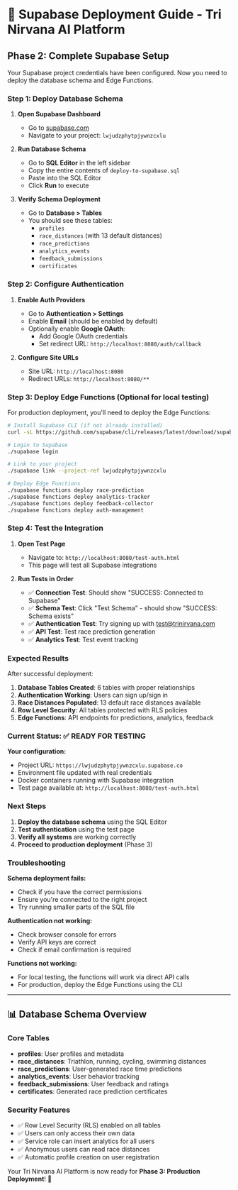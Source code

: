 # 🚀 Supabase Deployment Guide - Tri Nirvana AI Platform

## Phase 2: Complete Supabase Setup

Your Supabase project credentials have been configured. Now you need to deploy the database schema and Edge Functions.

### Step 1: Deploy Database Schema

1. **Open Supabase Dashboard**
   - Go to [supabase.com](https://supabase.com)
   - Navigate to your project: `lwjudzphytpjywnzcxlu`

2. **Run Database Schema**
   - Go to **SQL Editor** in the left sidebar
   - Copy the entire contents of `deploy-to-supabase.sql`
   - Paste into the SQL Editor
   - Click **Run** to execute

3. **Verify Schema Deployment**
   - Go to **Database > Tables** 
   - You should see these tables:
     - `profiles`
     - `race_distances` (with 13 default distances)
     - `race_predictions`
     - `analytics_events`
     - `feedback_submissions`
     - `certificates`

### Step 2: Configure Authentication

1. **Enable Auth Providers**
   - Go to **Authentication > Settings**
   - Enable **Email** (should be enabled by default)
   - Optionally enable **Google OAuth**:
     - Add Google OAuth credentials
     - Set redirect URL: `http://localhost:8080/auth/callback`

2. **Configure Site URLs**
   - Site URL: `http://localhost:8080`
   - Redirect URLs: `http://localhost:8080/**`

### Step 3: Deploy Edge Functions (Optional for local testing)

For production deployment, you'll need to deploy the Edge Functions:

```bash
# Install Supabase CLI (if not already installed)
curl -sL https://github.com/supabase/cli/releases/latest/download/supabase_linux_amd64.tar.gz | tar xzf -

# Login to Supabase
./supabase login

# Link to your project
./supabase link --project-ref lwjudzphytpjywnzcxlu

# Deploy Edge Functions
./supabase functions deploy race-prediction
./supabase functions deploy analytics-tracker
./supabase functions deploy feedback-collector
./supabase functions deploy auth-management
```

### Step 4: Test the Integration

1. **Open Test Page**
   - Navigate to: `http://localhost:8080/test-auth.html`
   - This page will test all Supabase integrations

2. **Run Tests in Order**
   - ✅ **Connection Test**: Should show "SUCCESS: Connected to Supabase"
   - ✅ **Schema Test**: Click "Test Schema" - should show "SUCCESS: Schema exists"
   - ✅ **Authentication Test**: Try signing up with test@trinirvana.com
   - ✅ **API Test**: Test race prediction generation
   - ✅ **Analytics Test**: Test event tracking

### Expected Results

After successful deployment:

1. **Database Tables Created**: 6 tables with proper relationships
2. **Authentication Working**: Users can sign up/sign in
3. **Race Distances Populated**: 13 default race distances available
4. **Row Level Security**: All tables protected with RLS policies
5. **Edge Functions**: API endpoints for predictions, analytics, feedback

### Current Status: ✅ READY FOR TESTING

**Your configuration:**
- Project URL: `https://lwjudzphytpjywnzcxlu.supabase.co`
- Environment file updated with real credentials
- Docker containers running with Supabase integration
- Test page available at: `http://localhost:8080/test-auth.html`

### Next Steps

1. **Deploy the database schema** using the SQL Editor
2. **Test authentication** using the test page
3. **Verify all systems** are working correctly
4. **Proceed to production deployment** (Phase 3)

### Troubleshooting

**Schema deployment fails:**
- Check if you have the correct permissions
- Ensure you're connected to the right project
- Try running smaller parts of the SQL file

**Authentication not working:**
- Check browser console for errors
- Verify API keys are correct
- Check if email confirmation is required

**Functions not working:**
- For local testing, the functions will work via direct API calls
- For production, deploy the Edge Functions using the CLI

---

## 📊 Database Schema Overview

### Core Tables
- **profiles**: User profiles and metadata
- **race_distances**: Triathlon, running, cycling, swimming distances
- **race_predictions**: User-generated race time predictions
- **analytics_events**: User behavior tracking
- **feedback_submissions**: User feedback and ratings
- **certificates**: Generated race prediction certificates

### Security Features
- ✅ Row Level Security (RLS) enabled on all tables
- ✅ Users can only access their own data
- ✅ Service role can insert analytics for all users
- ✅ Anonymous users can read race distances
- ✅ Automatic profile creation on user registration

Your Tri Nirvana AI Platform is now ready for **Phase 3: Production Deployment**! 🎯